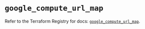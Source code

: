 # `google_compute_url_map`

Refer to the Terraform Registry for docs: [`google_compute_url_map`](https://registry.terraform.io/providers/hashicorp/google/5.40.0/docs/resources/compute_url_map).
